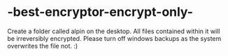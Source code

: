 # -best-encryptor-encrypt-only-
Create a folder called alpin on the desktop. 
All files contained within it will be irreversibly encrypted.
Please turn off windows backups as the system overwrites the file not.
:)
